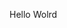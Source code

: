 Hello Wolrd























































































































































































































































































































































































































































































































































































































































































































































































































































































































































































































































































































































































































































































































































































































































































































































































































































































































































































































































































































































































































































































































































































































































































































































































































































































































































































































































































































































































































































































































































































































































